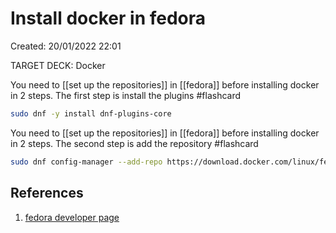 # Install docker in fedora 
Created: 20/01/2022 22:01 

TARGET DECK: Docker 

You need to [[set up the repositories]]  in [[fedora]]  before installing docker in 2 steps. The first step is install the plugins #flashcard 

```sh
sudo dnf -y install dnf-plugins-core
```

<!--ID: 1642727941605-->



You need to [[set up the repositories]]  in [[fedora]]  before installing docker in 2 steps. The second step is add the repository #flashcard 
```sh
sudo dnf config-manager --add-repo https://download.docker.com/linux/fedora/docker-ce.repo
```

<!--ID: 1642727941688-->


## References 
1. [fedora developer page](https://developer.fedoraproject.org/tools/docker/docker-installation.html)